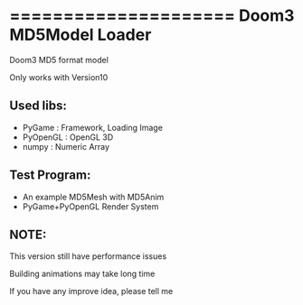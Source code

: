=====================
Doom3 MD5Model Loader
=====================

Doom3 MD5 format model

Only works with Version10

Used libs:
----------
* PyGame : Framework, Loading Image
* PyOpenGL : OpenGL 3D
* numpy : Numeric Array

Test Program:
-------------
* An example MD5Mesh with MD5Anim
* PyGame+PyOpenGL Render System

NOTE: 
-----
This version still have performance issues

Building animations may take long time

If you have any improve idea, please tell me
